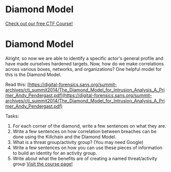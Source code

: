 # Diamond Model

[Check out our free CTF Course!](https://academy.hoppersroppers.org/mod/page/view.php?id=901)

# Diamond Model

Alright, so now we are able to identify a specific actor's general profile and have made ourselves hardened targets. Now, how do we make correlations across various boxes, networks, and organizations? One helpful model for this is the Diamond Model. 

Read this: [https://digital-forensics.sans.org/summit-archives/cti_summit2014/The_Diamond_Model_for_Intrusion_Analysis_A_Primer_Andy_Pendergast.pdf](https://digital-forensics.sans.org/summit-archives/cti_summit2014/The_Diamond_Model_for_Intrusion_Analysis_A_Primer_Andy_Pendergast.pdf)

Tasks:

1. For each corner of the diamond, write a few sentences on what they are. 
2. Write a few sentences on how correlation between breaches can be done using the Killchain and the Diamond Model.
3. What is a threat group/activity group? (You may need Google)
4. Write a few sentences on how you can use these pieces of information to build an identity for an activity group.
5. Write about what the benefits are of creating a named threat/activity group
[Visit the course page!](https://academy.hoppersroppers.org/mod/assign/view.php?id=901)
